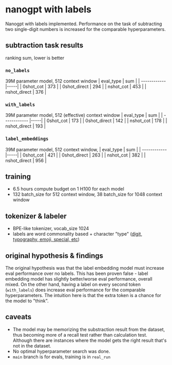# nanogpt with labels

Nanogpt with labels implemented. Performance on the task of subtracting two single-digit numbers is increased for the comparable hyperparameters.

## subtraction task results

ranking sum, lower is better

### `no_labels`
39M parameter model, 512 context window
| eval_type    | sum |
| ------------ |-----|
|    0shot_cot | 373 |
| 0shot_direct | 294 |
|    nshot_cot | 453 |
| nshot_direct | 376 |

### `with_labels`
39M parameter model, 512 (effective) context window
| eval_type    | sum |
| ------------ |-----|
|    0shot_cot | 173 |
| 0shot_direct | 142 |
|    nshot_cot | 178 |
| nshot_direct | 193 |

### `label_embeddings`
39M parameter model, 512 context window, 
| eval_type    | sum |
| ------------ |-----|
|    0shot_cot | 421 |
| 0shot_direct | 263 |
|    nshot_cot | 382 |
| nshot_direct | 956 |

## training

- 6.5 hours compute budget on 1 H100 for each model
- 132 batch_size for 512 context window, 38 batch_size for 1048 context window

## tokenizer & labeler

- BPE-like tokenizer, vocab_size 1024
- labels are word commonality based + character "type" ([digit, typography, emoji, special, etc](toker.py#L249))

## original hypothesis & findings

The original hypothesis was that the label embedding model must increase eval performance over no labels. This has been proven false - label embedding model has slightly better/worse eval performance, overall mixed. On the other hand, having a label on every second token (`with_labels`) does increase eval performance for the comparable hyperparameters. The intuition here is that the extra token is a chance for the model to "think".

## caveats

- The model may be memorizing the substraction result from the dataset, thus becoming more of a recall test rather than calculation test. Although there are instances where the model gets the right result that's not in the dataset.
- No optimal hyperparameter search was done.
- `main` branch is for evals, training is in `real_run`